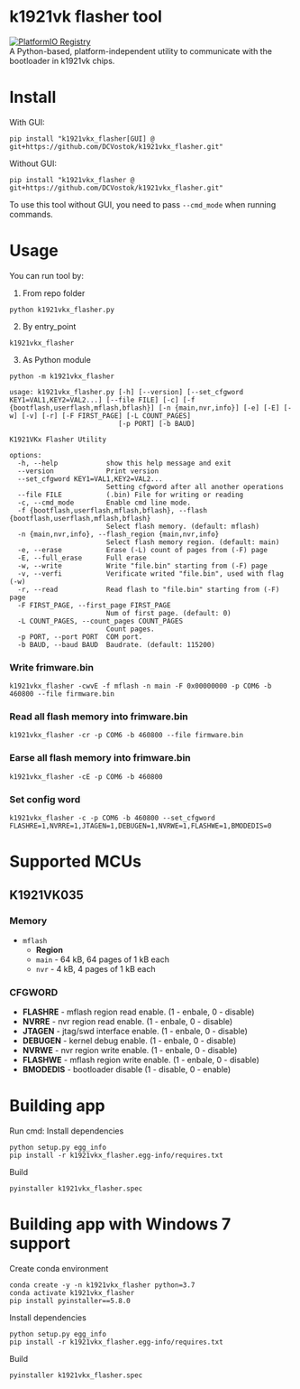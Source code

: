 # k1921vk flasher tool
[![PlatformIO Registry](https://badges.registry.platformio.org/packages/dcvostok/tool/tool-k1921vkx-flasher.svg)](https://registry.platformio.org/tools/dcvostok/tool-k1921vkx-flasher)  
A Python-based, platform-independent utility to communicate with the bootloader in k1921vk chips.

# Install 

With GUI:
```
pip install "k1921vkx_flasher[GUI] @ git+https://github.com/DCVostok/k1921vkx_flasher.git"
```

Without GUI:
```
pip install "k1921vkx_flasher @ git+https://github.com/DCVostok/k1921vkx_flasher.git"
```

To use this tool without GUI, you need to pass `--cmd_mode` when running commands.

# Usage
You can run tool by:
1. From repo folder
```
python k1921vkx_flasher.py
```
2. By entry_point
```
k1921vkx_flasher
```
3. As Python module
```
python -m k1921vkx_flasher
```

```
usage: k1921vkx_flasher.py [-h] [--version] [--set_cfgword KEY1=VAL1,KEY2=VAL2...] [--file FILE] [-c] [-f {bootflash,userflash,mflash,bflash}] [-n {main,nvr,info}] [-e] [-E] [-w] [-v] [-r] [-F FIRST_PAGE] [-L COUNT_PAGES]
                           [-p PORT] [-b BAUD]

K1921VKx Flasher Utility

options:
  -h, --help            show this help message and exit
  --version             Print version
  --set_cfgword KEY1=VAL1,KEY2=VAL2...
                        Setting cfgword after all another operations
  --file FILE           (.bin) File for writing or reading
  -c, --cmd_mode        Enable cmd line mode.
  -f {bootflash,userflash,mflash,bflash}, --flash {bootflash,userflash,mflash,bflash}
                        Select flash memory. (default: mflash)
  -n {main,nvr,info}, --flash_region {main,nvr,info}
                        Select flash memory region. (default: main)
  -e, --erase           Erase (-L) count of pages from (-F) page
  -E, --full_erase      Full erase
  -w, --write           Write "file.bin" starting from (-F) page
  -v, --verfi           Verificate writed "file.bin", used with flag (-w)
  -r, --read            Read flash to "file.bin" starting from (-F) page
  -F FIRST_PAGE, --first_page FIRST_PAGE
                        Num of first page. (default: 0)
  -L COUNT_PAGES, --count_pages COUNT_PAGES
                        Count pages.
  -p PORT, --port PORT  COM port.
  -b BAUD, --baud BAUD  Baudrate. (default: 115200)
  ```


### Write frimware.bin
```
k1921vkx_flasher -cwvE -f mflash -n main -F 0x00000000 -p COM6 -b 460800 --file firmware.bin 
```
### Read all flash memory into frimware.bin
```
k1921vkx_flasher -cr -p COM6 -b 460800 --file firmware.bin 
```

### Earse all flash memory into frimware.bin
```
k1921vkx_flasher -cE -p COM6 -b 460800 
```
### Set config word
```
k1921vkx_flasher -c -p COM6 -b 460800 --set_cfgword FLASHRE=1,NVRRE=1,JTAGEN=1,DEBUGEN=1,NVRWE=1,FLASHWE=1,BMODEDIS=0
```
# Supported MCUs
## K1921VK035
### Memory
* `mflash`
  * **Region**
  * `main` - 64 kB, 64 pages of 1 kB each
  * `nvr`  - 4 kB, 4 pages of 1 kB each

### CFGWORD 
* **FLASHRE** - mflash region read enable. (1 - enbale, 0 - disable)
* **NVRRE** - nvr region read enable. (1 - enbale, 0 - disable)
* **JTAGEN** - jtag/swd interface enable. (1 - enbale, 0 - disable)
* **DEBUGEN** - kernel debug enable. (1 - enbale, 0 - disable)
* **NVRWE** - nvr region write enable. (1 - enbale, 0 - disable)
* **FLASHWE** - mflash region write enable. (1 - enbale, 0 - disable)
* **BMODEDIS** - bootloader disable (1 - disable, 0 - enable)
# Building app

Run cmd:
Install dependencies
```
python setup.py egg_info
pip install -r k1921vkx_flasher.egg-info/requires.txt 
```
Build
```
pyinstaller k1921vkx_flasher.spec
```
# Building app with Windows 7 support
Create conda environment
```
conda create -y -n k1921vkx_flasher python=3.7
conda activate k1921vkx_flasher
pip install pyinstaller==5.8.0
```
Install dependencies
```
python setup.py egg_info
pip install -r k1921vkx_flasher.egg-info/requires.txt 
```
Build
```
pyinstaller k1921vkx_flasher.spec
```
